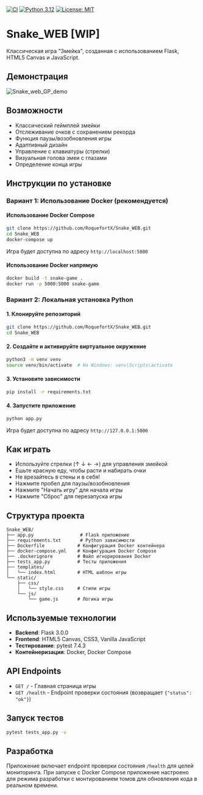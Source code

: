 [![CI](https://github.com/RoquefortX/Snake_WEB/actions/workflows/ci.yml/badge.svg?branch=main)](https://github.com/RoquefortX/Snake_WEB/actions/workflows/ci.yml)
[![Python 3.12](https://img.shields.io/badge/python-3.12-blue?logo=python)](#)
[![License: MIT](https://img.shields.io/badge/License-MIT-yellow.svg)](LICENSE)
# Snake_WEB [WIP]

Классическая игра "Змейка", созданная с использованием Flask, HTML5 Canvas и JavaScript.

## Демонстрация

![Snake_web_GP_demo](https://github.com/user-attachments/assets/49b94426-7775-46a8-a4d1-f4828583e8fd)

## Возможности

- Классический геймплей змейки
- Отслеживание очков с сохранением рекорда
- Функция паузы/возобновления игры
- Адаптивный дизайн
- Управление с клавиатуры (стрелки)
- Визуальная голова змеи с глазами
- Определение конца игры

## Инструкции по установке

### Вариант 1: Использование Docker (рекомендуется)

#### Использование Docker Compose

```bash
git clone https://github.com/RoquefortX/Snake_WEB.git
cd Snake_WEB
docker-compose up
```

Игра будет доступна по адресу `http://localhost:5000`

#### Использование Docker напрямую

```bash
docker build -t snake-game .
docker run -p 5000:5000 snake-game
```

### Вариант 2: Локальная установка Python

#### 1. Клонируйте репозиторий

```bash
git clone https://github.com/RoquefortX/Snake_WEB.git
cd Snake_WEB
```

#### 2. Создайте и активируйте виртуальное окружение

```bash
python3 -m venv venv
source venv/bin/activate  # На Windows: venv\Scripts\activate
```

#### 3. Установите зависимости

```bash
pip install -r requirements.txt
```

#### 4. Запустите приложение

```bash
python app.py
```

Игра будет доступна по адресу `http://127.0.0.1:5000`

## Как играть

- Используйте стрелки (↑ ↓ ← →) для управления змейкой
- Ешьте красную еду, чтобы расти и набирать очки
- Не врезайтесь в стены и в себя!
- Нажмите пробел для паузы/возобновления
- Нажмите "Начать игру" для начала игры
- Нажмите "Сброс" для перезапуска игры

## Структура проекта

```
Snake_WEB/
├── app.py                 # Flask приложение
├── requirements.txt       # Python зависимости
├── Dockerfile            # Конфигурация Docker контейнера
├── docker-compose.yml    # Конфигурация Docker Compose
├── .dockerignore         # Файл игнорирования Docker
├── tests_app.py          # Тесты приложения
├── templates/
│   └── index.html        # HTML шаблон игры
└── static/
    ├── css/
    │   └── style.css     # Стили игры
    └── js/
        └── game.js       # Логика игры
```

## Используемые технологии

- **Backend**: Flask 3.0.0
- **Frontend**: HTML5 Canvas, CSS3, Vanilla JavaScript
- **Тестирование**: pytest 7.4.3
- **Контейнеризация**: Docker, Docker Compose

## API Endpoints

- `GET /` - Главная страница игры
- `GET /health` - Endpoint проверки состояния (возвращает `{"status": "ok"}`)

## Запуск тестов

```bash
pytest tests_app.py -v
```

## Разработка

Приложение включает endpoint проверки состояния `/health` для целей мониторинга. При запуске с Docker Compose приложение настроено для режима разработки с монтированием томов для обновления кода в реальном времени.
